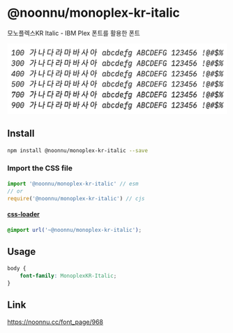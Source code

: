 # @noonnu/monoplex-kr-italic

모노플렉스KR Italic - IBM Plex 폰트를 활용한 폰트

![example](./example.png)

## Install

```bash
npm install @noonnu/monoplex-kr-italic --save
```

### Import the CSS file

```js
import '@noonnu/monoplex-kr-italic' // esm
// or
require('@noonnu/monoplex-kr-italic') // cjs
```

#### [css-loader](https://github.com/webpack-contrib/css-loader)

```css
@import url('~@noonnu/monoplex-kr-italic');
```

## Usage

```css
body {
    font-family: MonoplexKR-Italic;
}
```

## Link

https://noonnu.cc/font_page/968
